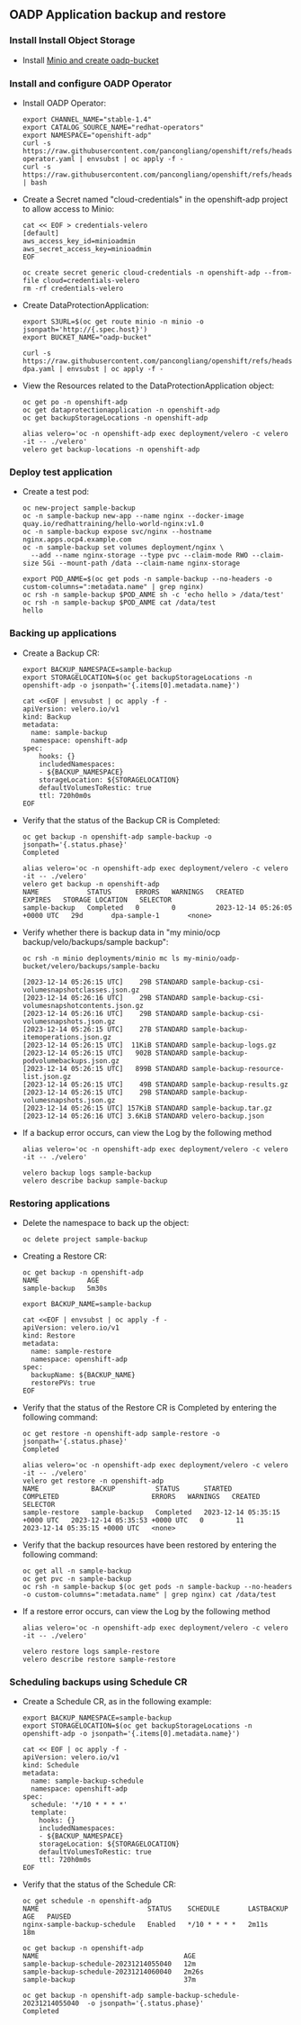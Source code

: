 ##  OADP Application backup and restore

### Install Install Object Storage

* Install [Minio and create oadp-bucket](/storage/minio/readme.md)

### Install and configure OADP Operator

* Install OADP Operator:
  ```
  export CHANNEL_NAME="stable-1.4"
  export CATALOG_SOURCE_NAME="redhat-operators"
  export NAMESPACE="openshift-adp"
  curl -s https://raw.githubusercontent.com/pancongliang/openshift/refs/heads/main/operator/oadp/01-operator.yaml | envsubst | oc apply -f -
  curl -s https://raw.githubusercontent.com/pancongliang/openshift/refs/heads/main/operator/approve_ip.sh | bash
  ```

* Create a Secret named "cloud-credentials" in the openshift-adp project to allow access to Minio:
  ```
  cat << EOF > credentials-velero
  [default]
  aws_access_key_id=minioadmin
  aws_secret_access_key=minioadmin
  EOF

  oc create secret generic cloud-credentials -n openshift-adp --from-file cloud=credentials-velero
  rm -rf credentials-velero
  ```

* Create DataProtectionApplication:
  ```
  export S3URL=$(oc get route minio -n minio -o jsonpath='http://{.spec.host}')
  export BUCKET_NAME="oadp-bucket"
  
  curl -s https://raw.githubusercontent.com/pancongliang/openshift/refs/heads/main/operator/oadp/02-dpa.yaml | envsubst | oc apply -f -
  ```

* View the Resources related to the DataProtectionApplication object:
  ```
  oc get po -n openshift-adp
  oc get dataprotectionapplication -n openshift-adp
  oc get backupStorageLocations -n openshift-adp

  alias velero='oc -n openshift-adp exec deployment/velero -c velero -it -- ./velero'
  velero get backup-locations -n openshift-adp
  ```

### Deploy test application
* Create a test pod:
  ```
  oc new-project sample-backup
  oc -n sample-backup new-app --name nginx --docker-image quay.io/redhattraining/hello-world-nginx:v1.0
  oc -n sample-backup expose svc/nginx --hostname nginx.apps.ocp4.example.com
  oc -n sample-backup set volumes deployment/nginx \
    --add --name nginx-storage --type pvc --claim-mode RWO --claim-size 5Gi --mount-path /data --claim-name nginx-storage

  export POD_ANME=$(oc get pods -n sample-backup --no-headers -o custom-columns=":metadata.name" | grep nginx)
  oc rsh -n sample-backup $POD_ANME sh -c 'echo hello > /data/test'
  oc rsh -n sample-backup $POD_ANME cat /data/test
  hello
  ```

### Backing up applications

* Create a Backup CR:
  ```
  export BACKUP_NAMESPACE=sample-backup
  export STORAGELOCATION=$(oc get backupStorageLocations -n openshift-adp -o jsonpath='{.items[0].metadata.name}')
  
  cat <<EOF | envsubst | oc apply -f -
  apiVersion: velero.io/v1
  kind: Backup
  metadata:
    name: sample-backup
    namespace: openshift-adp
  spec:
      hooks: {}
      includedNamespaces:
      - ${BACKUP_NAMESPACE}
      storageLocation: ${STORAGELOCATION}
      defaultVolumesToRestic: true 
      ttl: 720h0m0s
  EOF
  ```

* Verify that the status of the Backup CR is Completed:
  ```
  oc get backup -n openshift-adp sample-backup -o jsonpath='{.status.phase}'
  Completed

  alias velero='oc -n openshift-adp exec deployment/velero -c velero -it -- ./velero'
  velero get backup -n openshift-adp
  NAME            STATUS      ERRORS   WARNINGS   CREATED                         EXPIRES   STORAGE LOCATION   SELECTOR
  sample-backup   Completed   0        0          2023-12-14 05:26:05 +0000 UTC   29d       dpa-sample-1       <none>
  ```

* Verify whether there is backup data in "my minio/ocp backup/velo/backups/sample backup":
  ```
  oc rsh -n minio deployments/minio mc ls my-minio/oadp-bucket/velero/backups/sample-backu
  
  [2023-12-14 05:26:15 UTC]    29B STANDARD sample-backup-csi-volumesnapshotclasses.json.gz
  [2023-12-14 05:26:16 UTC]    29B STANDARD sample-backup-csi-volumesnapshotcontents.json.gz
  [2023-12-14 05:26:16 UTC]    29B STANDARD sample-backup-csi-volumesnapshots.json.gz
  [2023-12-14 05:26:15 UTC]    27B STANDARD sample-backup-itemoperations.json.gz
  [2023-12-14 05:26:15 UTC]  11KiB STANDARD sample-backup-logs.gz
  [2023-12-14 05:26:15 UTC]   902B STANDARD sample-backup-podvolumebackups.json.gz
  [2023-12-14 05:26:15 UTC]   899B STANDARD sample-backup-resource-list.json.gz
  [2023-12-14 05:26:15 UTC]    49B STANDARD sample-backup-results.gz
  [2023-12-14 05:26:15 UTC]    29B STANDARD sample-backup-volumesnapshots.json.gz
  [2023-12-14 05:26:15 UTC] 157KiB STANDARD sample-backup.tar.gz
  [2023-12-14 05:26:16 UTC] 3.6KiB STANDARD velero-backup.json
  ```

* If a backup error occurs, can view the Log by the following method
  ```
  alias velero='oc -n openshift-adp exec deployment/velero -c velero -it -- ./velero'

  velero backup logs sample-backup
  velero describe backup sample-backup
  ```
###  Restoring applications
* Delete the namespace to back up the object:
  ```
  oc delete project sample-backup
  ```
  
* Creating a Restore CR:
  ```
  oc get backup -n openshift-adp
  NAME            AGE
  sample-backup   5m30s

  export BACKUP_NAME=sample-backup
  
  cat <<EOF | envsubst | oc apply -f -
  apiVersion: velero.io/v1
  kind: Restore
  metadata:
    name: sample-restore
    namespace: openshift-adp
  spec:
    backupName: ${BACKUP_NAME}
    restorePVs: true
  EOF
  ```

* Verify that the status of the Restore CR is Completed by entering the following command:
  ```
  oc get restore -n openshift-adp sample-restore -o jsonpath='{.status.phase}'
  Completed

  alias velero='oc -n openshift-adp exec deployment/velero -c velero -it -- ./velero'
  velero get restore -n openshift-adp
  NAME             BACKUP          STATUS      STARTED                         COMPLETED                       ERRORS   WARNINGS   CREATED                         SELECTOR
  sample-restore   sample-backup   Completed   2023-12-14 05:35:15 +0000 UTC   2023-12-14 05:35:53 +0000 UTC   0        11         2023-12-14 05:35:15 +0000 UTC   <none>
  ```

* Verify that the backup resources have been restored by entering the following command:
  ```
  oc get all -n sample-backup  
  oc get pvc -n sample-backup
  oc rsh -n sample-backup $(oc get pods -n sample-backup --no-headers -o custom-columns=":metadata.name" | grep nginx) cat /data/test
  ```

* If a restore error occurs, can view the Log by the following method
  ```
  alias velero='oc -n openshift-adp exec deployment/velero -c velero -it -- ./velero'

  velero restore logs sample-restore
  velero describe restore sample-restore
  ```
  
### Scheduling backups using Schedule CR
* Create a Schedule CR, as in the following example:  
  ```
  export BACKUP_NAMESPACE=sample-backup
  export STORAGELOCATION=$(oc get backupStorageLocations -n openshift-adp -o jsonpath='{.items[0].metadata.name}')

  cat << EOF | oc apply -f -
  apiVersion: velero.io/v1
  kind: Schedule
  metadata:
    name: sample-backup-schedule
    namespace: openshift-adp
  spec:
    schedule: '*/10 * * * *'
    template:
      hooks: {}
      includedNamespaces:
      - ${BACKUP_NAMESPACE}
      storageLocation: ${STORAGELOCATION}
      defaultVolumesToRestic: true 
      ttl: 720h0m0s
  EOF
  ```

* Verify that the status of the Schedule CR:
  ```
  oc get schedule -n openshift-adp
  NAME                           STATUS    SCHEDULE       LASTBACKUP   AGE   PAUSED
  nginx-sample-backup-schedule   Enabled   */10 * * * *   2m11s        18m 

  oc get backup -n openshift-adp
  NAME                                    AGE
  sample-backup-schedule-20231214055040   12m
  sample-backup-schedule-20231214060040   2m26s
  sample-backup                           37m
 
  oc get backup -n openshift-adp sample-backup-schedule-20231214055040  -o jsonpath='{.status.phase}'
  Completed
  ```
